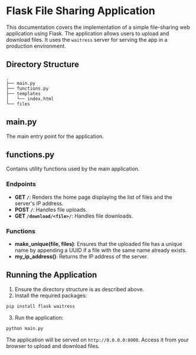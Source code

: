 # Flask File Sharing Application

This documentation covers the implementation of a simple file-sharing web application using Flask. The application allows users to upload and download files. It uses the `waitress` server for serving the app in a production environment.

## Directory Structure

```
.
├── main.py
├── functions.py
├── templates
│   └── index.html
└── files
```

## main.py

The main entry point for the application.

## functions.py

Contains utility functions used by the main application.

### Endpoints

- **GET `/`**: Renders the home page displaying the list of files and the server's IP address.
- **POST `/`**: Handles file uploads.
- **GET `/download/<file>/`**: Handles file downloads.


### Functions

- **make_unique(file, files)**: Ensures that the uploaded file has a unique name by appending a UUID if a file with the same name already exists.
- **my_ip_address()**: Returns the IP address of the server.

## Running the Application

1. Ensure the directory structure is as described above.
2. Install the required packages:

```bash
pip install flask waitress
```

3. Run the application:

```bash
python main.py
```

The application will be served on `http://0.0.0.0:8000`. Access it from your browser to upload and download files.
